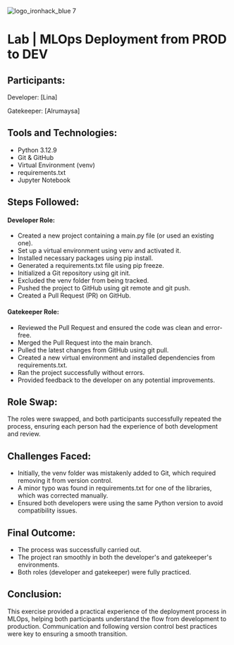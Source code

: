 ![logo_ironhack_blue 7](https://user-images.githubusercontent.com/23629340/40541063-a07a0a8a-601a-11e8-91b5-2f13e4e6b441.png)

# Lab | MLOps Deployment from PROD to DEV

## Participants:

Developer: [Lina]

Gatekeeper: [Alrumaysa]

## Tools and Technologies:

- Python 3.12.9
- Git & GitHub
- Virtual Environment (venv)
- requirements.txt
- Jupyter Notebook 

## Steps Followed:

#### Developer Role:

- Created a new project containing a main.py file (or used an existing one).
- Set up a virtual environment using venv and activated it.
- Installed necessary packages using pip install.
- Generated a requirements.txt file using pip freeze.
- Initialized a Git repository using git init.
- Excluded the venv folder from being tracked.
- Pushed the project to GitHub using git remote and git push.
- Created a Pull Request (PR) on GitHub.

#### Gatekeeper Role:
- Reviewed the Pull Request and ensured the code was clean and error-free.
- Merged the Pull Request into the main branch.
- Pulled the latest changes from GitHub using git pull.
- Created a new virtual environment and installed dependencies from requirements.txt.
- Ran the project successfully without errors.
- Provided feedback to the developer on any potential improvements.

## Role Swap:

The roles were swapped, and both participants successfully repeated the process, ensuring each person had the experience of both development and review.

## Challenges Faced:

- Initially, the venv folder was mistakenly added to Git, which required removing it from version control.
- A minor typo was found in requirements.txt for one of the libraries, which was corrected manually.
- Ensured both developers were using the same Python version to avoid compatibility issues.

##  Final Outcome:
- The process was successfully carried out.
- The project ran smoothly in both the developer's and gatekeeper's environments.
- Both roles (developer and gatekeeper) were fully practiced.

## Conclusion:
This exercise provided a practical experience of the deployment process in MLOps, helping both participants understand the flow from development to production. Communication and following version control best practices were key to ensuring a smooth transition.